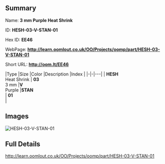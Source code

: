 

## Summary
 
Name: __3 mm Purple Heat Shrink__

ID: __HESH-03-V-STAN-01__

Hex ID: __EE46__

WebPage: __http://learn.oomlout.co.uk/OO/Projects/oomp/part/HESH-03-V-STAN-01__

Short URL: __http://oom.lt/EE46__


|Type   |Size   |Color   |Description   |Index   |
|-|-|---|
| __HESH__ <br>Heat Shrink  | __03__<br>3 mm   |__V__<br>Purple    |__STAN__<br>    | __01__<br>  |


## Images
![HESH-03-V-STAN-01](http://oomlout.com/oomp-gen/parts/HESH-03-V-STAN-01/HESH-03-V-STAN-01_420.jpg)

## Full Details

 http://learn.oomlout.co.uk/OO/Projects/oomp/part/HESH-03-V-STAN-01

